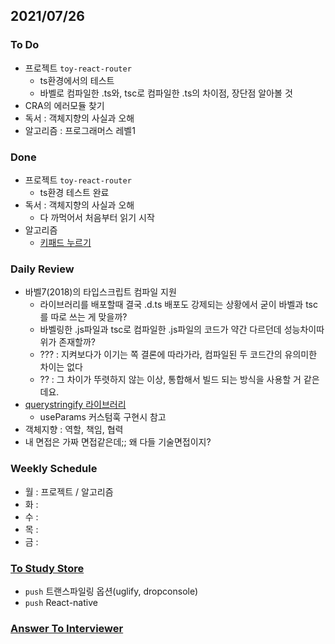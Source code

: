 ## 2021/07/26

### To Do

- 프로젝트 `toy-react-router`
  - ts환경에서의 테스트
  - 바벨로 컴파일한 .ts와, tsc로 컴파일한 .ts의 차이점, 장단점 알아볼 것
- CRA의 에러모듈 찾기
- 독서 : 객체지향의 사실과 오해
- 알고리즘 : 프로그래머스 레벨1

### Done

- 프로젝트 `toy-react-router`
  - ts환경 테스트 완료
- 독서 : 객체지향의 사실과 오해
  - 다 까먹어서 처음부터 읽기 시작
- 알고리즘
  - [키패드 누르기](./prgs_67256.js)

### Daily Review

- 바벨7(2018)의 타입스크립트 컴파일 지원
  - 라이브러리를 배포할때 결국 .d.ts 배포도 강제되는 상황에서 굳이 바벨과 tsc를 따로 쓰는 게 맞을까?
  - 바벨링한 .js파일과 tsc로 컴파일한 .js파일의 코드가 약간 다르던데 성능차이따위가 존재할까?
  - ??? : 지켜보다가 이기는 쪽 결론에 따라가라, 컴파일된 두 코드간의 유의미한 차이는 없다
  - ?? : 그 차이가 뚜렷하지 않는 이상, 통합해서 빌드 되는 방식을 사용할 거 같은데요.
- [querystringify 라이브러리](https://www.npmjs.com/package/querystringify)
  - useParams 커스텀훅 구현시 참고
- 객체지향 : 역할, 책임, 협력
- 내 면접은 가짜 면접같은데;; 왜 다들 기술면접이지?

### Weekly Schedule

- 월 : 프로젝트 / 알고리즘
- 화 :
- 수 :
- 목 :
- 금 :

### [To Study Store](../docs/toStudyStore.md)

- `push` 트랜스파일링 옵션(uglify, dropconsole)
- `push` React-native

### [Answer To Interviewer](../docs/answerToInterviewer.md)
